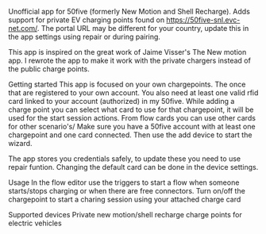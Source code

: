 Unofficial app for 50five (formerly New Motion and Shell Recharge). Adds support for private EV charging points found on https://50five-snl.evc-net.com/. The portal URL may be different for your country, update this in the app settings using repair or during pairing.

This app is inspired on the great work of Jaime Visser's The New motion app.
I rewrote the app to make it work with the private chargers instead of the public charge points.

Getting started
This app is focused on your own chargepoints. The once that are registered to your own account. You also need at least one valid rfid card linked to your account (authorized) in my 50five. While adding a charge point you can select what card to use for that chargepoint, it will be used for the start session actions. From flow cards you can use other cards for other scenario's/ 
Make sure you have a 50five account with at least one chargepoint and one card connected. Then use the add device to start the wizard.

The app stores you credentials safely, to update these you need to use repair funtion.
Changing the default card can be done in the device settings.

Usage
In the flow editor use the triggers to start a flow when someone starts/stops charging or when there are free connectors.
Turn on/off the chargepoint to start a charing session using your attached charge card

Supported devices
Private new motion/shell recharge charge points for electric vehicles
